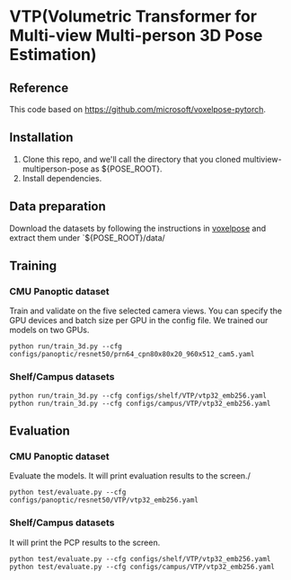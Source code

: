 # VTP(Volumetric Transformer for Multi-view Multi-person 3D Pose Estimation)

## Reference
This code based on https://github.com/microsoft/voxelpose-pytorch.

## Installation
1. Clone this repo, and we'll call the directory that you cloned multiview-multiperson-pose as ${POSE_ROOT}.
2. Install dependencies.

## Data preparation

Download the datasets by following the instructions in [voxelpose](https://github.com/microsoft/voxelpose-pytorch) and extract them under `${POSE_ROOT}/data/

## Training
### CMU Panoptic dataset

Train and validate on the five selected camera views. You can specify the GPU devices and batch size per GPU  in the config file. We trained our models on two GPUs.
```
python run/train_3d.py --cfg configs/panoptic/resnet50/prn64_cpn80x80x20_960x512_cam5.yaml
```
### Shelf/Campus datasets
```
python run/train_3d.py --cfg configs/shelf/VTP/vtp32_emb256.yaml
python run/train_3d.py --cfg configs/campus/VTP/vtp32_emb256.yaml
```

## Evaluation
### CMU Panoptic dataset

Evaluate the models. It will print evaluation results to the screen./
```
python test/evaluate.py --cfg configs/panoptic/resnet50/VTP/vtp32_emb256.yaml
```
### Shelf/Campus datasets

It will print the PCP results to the screen.
```
python test/evaluate.py --cfg configs/shelf/VTP/vtp32_emb256.yaml
python test/evaluate.py --cfg configs/campus/VTP/vtp32_emb256.yaml
```
